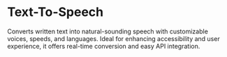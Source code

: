 # Text-To-Speech
Converts written text into natural-sounding speech with customizable voices, speeds, and languages. Ideal for enhancing accessibility and user experience, it offers real-time conversion and easy API integration.
